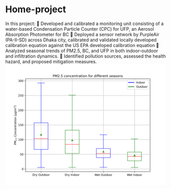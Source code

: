 # Home-project
In this project:
	Developed and calibrated a monitoring unit consisting of a water-based Condensation Particle Counter (CPC) for UFP, an Aerosol Absorption Photometer for BC
	Deployed a sensor network by PurpleAir (PA-II-SD) across Dhaka city, calibrated and validated locally developed calibration equation against the US EPA developed calibration equation
	Analyzed seasonal trends of PM2.5, BC, and UFP in both indoor-outdoor and infiltration dynamics.
	Identified pollution sources, assessed the health hazard, and proposed mitigation measures.
![image alt](https://github.com/rivanchandraroy/Home-project/blob/main/image.png?raw=true)
